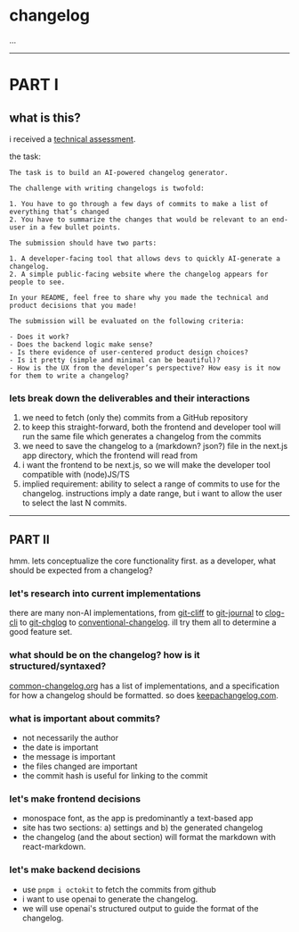 # changelog

...
___

# PART I

## what is this?

i received a [technical assessment](https://greptile.notion.site/Greptile-Software-Engineer-Interview-Project-5f64dde912614a43983a8dae539f5bea).

the task:

```
The task is to build an AI-powered changelog generator. 

The challenge with writing changelogs is twofold:

1. You have to go through a few days of commits to make a list of everything that’s changed
2. You have to summarize the changes that would be relevant to an end-user in a few bullet points.

The submission should have two parts:

1. A developer-facing tool that allows devs to quickly AI-generate a changelog.
2. A simple public-facing website where the changelog appears for people to see.

In your README, feel free to share why you made the technical and product decisions that you made! 

The submission will be evaluated on the following criteria:

- Does it work?
- Does the backend logic make sense?
- Is there evidence of user-centered product design choices?
- Is it pretty (simple and minimal can be beautiful)?
- How is the UX from the developer’s perspective? How easy is it now for them to write a changelog?

```

### lets break down the deliverables and their interactions

1. we need to fetch (only the) commits from a GitHub repository
2. to keep this straight-forward, both the frontend and developer tool will run the same file which generates a changelog from the commits
3. we need to save the changelog to a (markdown? json?) file in the next.js app directory, which the frontend will read from
4. i want the frontend to be next.js, so we will make the developer tool compatible with (node)JS/TS
5. implied requirement: ability to select a range of commits to use for the changelog. instructions imply a date range, but i want to allow the user to select the last N commits.



___
## PART II


hmm. lets conceptualize the core functionality first. as a developer, what should be expected from a changelog?

### let's research into current implementations





there are many non-AI implementations, from [git-cliff](https://github.com/orhun/git-cliff) to [git-journal](https://github.com/saschagrunert/git-journal) to [clog-cli](https://github.com/clog-tool/clog-cli) to [git-chglog](https://github.com/git-chglog/git-chglog) to [conventional-changelog](https://github.com/conventional-changelog/conventional-changelog). ill try them all to determine a good feature set.

### what should be on the changelog? how is it structured/syntaxed?

[common-changelog.org](https://github.com/vweevers/common-changelog) has a list of implementations, and a specification for how a changelog should be formatted. so does [keepachangelog.com](https://keepachangelog.com/en/1.1.0/).   


### what is important about commits?

- not necessarily the author
- the date is important
- the message is important
- the files changed are important
- the commit hash is useful for linking to the commit

### let's make frontend decisions

- monospace font, as the app is predominantly a text-based app
- site has two sections: a) settings and b) the generated changelog
- the changelog (and the about section) will format the markdown with react-markdown. 


### let's make backend decisions

- use `pnpm i octokit` to fetch the commits from github
- i want to use openai to generate the changelog.
- we will use openai's structured output to guide the format of the changelog.